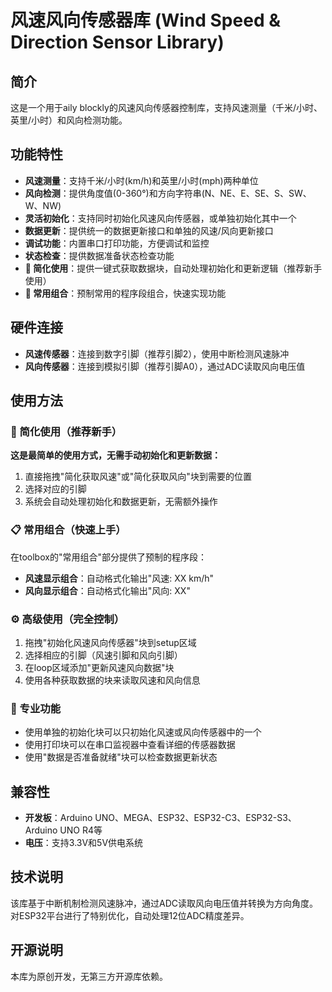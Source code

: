 # 风速风向传感器库 (Wind Speed & Direction Sensor Library)

## 简介
这是一个用于aily blockly的风速风向传感器控制库，支持风速测量（千米/小时、英里/小时）和风向检测功能。

## 功能特性
- **风速测量**：支持千米/小时(km/h)和英里/小时(mph)两种单位
- **风向检测**：提供角度值(0-360°)和方向字符串(N、NE、E、SE、S、SW、W、NW)
- **灵活初始化**：支持同时初始化风速风向传感器，或单独初始化其中一个
- **数据更新**：提供统一的数据更新接口和单独的风速/风向更新接口
- **调试功能**：内置串口打印功能，方便调试和监控
- **状态检查**：提供数据准备状态检查功能
- **🎯 简化使用**：提供一键式获取数据块，自动处理初始化和更新逻辑（推荐新手使用）
- **🔧 常用组合**：预制常用的程序段组合，快速实现功能

## 硬件连接
- **风速传感器**：连接到数字引脚（推荐引脚2），使用中断检测风速脉冲
- **风向传感器**：连接到模拟引脚（推荐引脚A0），通过ADC读取风向电压值

## 使用方法

### 🎯 简化使用（推荐新手）
**这是最简单的使用方式，无需手动初始化和更新数据：**
1. 直接拖拽"简化获取风速"或"简化获取风向"块到需要的位置
2. 选择对应的引脚
3. 系统会自动处理初始化和数据更新，无需额外操作

### 📋 常用组合（快速上手）
在toolbox的"常用组合"部分提供了预制的程序段：
- **风速显示组合**：自动格式化输出"风速: XX km/h"
- **风向显示组合**：自动格式化输出"风向: XX"

### ⚙️ 高级使用（完全控制）
1. 拖拽"初始化风速风向传感器"块到setup区域
2. 选择相应的引脚（风速引脚和风向引脚）
3. 在loop区域添加"更新风速风向数据"块
4. 使用各种获取数据的块来读取风速和风向信息

### 🔧 专业功能
- 使用单独的初始化块可以只初始化风速或风向传感器中的一个
- 使用打印块可以在串口监视器中查看详细的传感器数据
- 使用"数据是否准备就绪"块可以检查数据更新状态

## 兼容性
- **开发板**：Arduino UNO、MEGA、ESP32、ESP32-C3、ESP32-S3、Arduino UNO R4等
- **电压**：支持3.3V和5V供电系统

## 技术说明
该库基于中断机制检测风速脉冲，通过ADC读取风向电压值并转换为方向角度。对ESP32平台进行了特别优化，自动处理12位ADC精度差异。

## 开源说明
本库为原创开发，无第三方开源库依赖。
